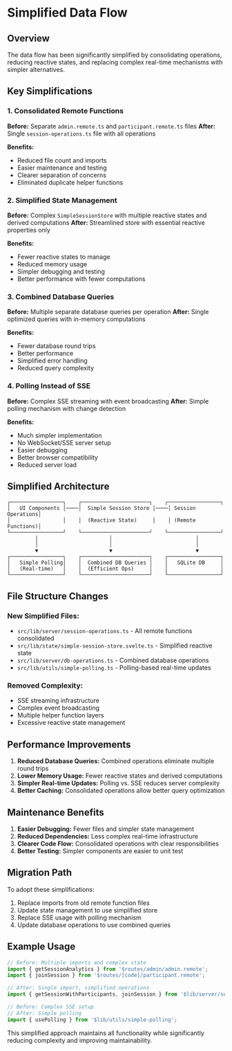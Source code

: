 # Simplified Data Flow

## Overview

The data flow has been significantly simplified by consolidating operations, reducing reactive states, and replacing complex real-time mechanisms with simpler alternatives.

## Key Simplifications

### 1. Consolidated Remote Functions
**Before:** Separate `admin.remote.ts` and `participant.remote.ts` files
**After:** Single `session-operations.ts` file with all operations

**Benefits:**
- Reduced file count and imports
- Easier maintenance and testing
- Clearer separation of concerns
- Eliminated duplicate helper functions

### 2. Simplified State Management
**Before:** Complex `SimpleSessionStore` with multiple reactive states and derived computations
**After:** Streamlined store with essential reactive properties only

**Benefits:**
- Fewer reactive states to manage
- Reduced memory usage
- Simpler debugging and testing
- Better performance with fewer computations

### 3. Combined Database Queries
**Before:** Multiple separate database queries per operation
**After:** Single optimized queries with in-memory computations

**Benefits:**
- Fewer database round trips
- Better performance
- Simplified error handling
- Reduced query complexity

### 4. Polling Instead of SSE
**Before:** Complex SSE streaming with event broadcasting
**After:** Simple polling mechanism with change detection

**Benefits:**
- Much simpler implementation
- No WebSocket/SSE server setup
- Easier debugging
- Better browser compatibility
- Reduced server load

## Simplified Architecture

```
┌─────────────────┐    ┌──────────────────────┐    ┌─────────────────┐
│   UI Components │────│  Simple Session Store │────│ Session Operations│
│                 │    │  (Reactive State)     │    │ (Remote Functions)│
└─────────────────┘    └──────────────────────┘    └─────────────────┘
         │                       │                           │
         │                       │                           │
         ▼                       ▼                           ▼
┌─────────────────┐    ┌──────────────────────┐    ┌─────────────────┐
│   Simple Polling│    │  Combined DB Queries │    │   SQLite DB     │
│   (Real-time)   │    │  (Efficient Ops)     │    │                 │
└─────────────────┘    └──────────────────────┘    └─────────────────┘
```

## File Structure Changes

### New Simplified Files:
- `src/lib/server/session-operations.ts` - All remote functions consolidated
- `src/lib/state/simple-session-store.svelte.ts` - Simplified reactive state
- `src/lib/server/db-operations.ts` - Combined database operations
- `src/lib/utils/simple-polling.ts` - Polling-based real-time updates

### Removed Complexity:
- SSE streaming infrastructure
- Complex event broadcasting
- Multiple helper function layers
- Excessive reactive state management

## Performance Improvements

1. **Reduced Database Queries:** Combined operations eliminate multiple round trips
2. **Lower Memory Usage:** Fewer reactive states and derived computations
3. **Simpler Real-time Updates:** Polling vs. SSE reduces server complexity
4. **Better Caching:** Consolidated operations allow better query optimization

## Maintenance Benefits

1. **Easier Debugging:** Fewer files and simpler state management
2. **Reduced Dependencies:** Less complex real-time infrastructure
3. **Clearer Code Flow:** Consolidated operations with clear responsibilities
4. **Better Testing:** Simpler components are easier to unit test

## Migration Path

To adopt these simplifications:

1. Replace imports from old remote function files
2. Update state management to use simplified store
3. Replace SSE usage with polling mechanism
4. Update database operations to use combined queries

## Example Usage

```typescript
// Before: Multiple imports and complex state
import { getSessionAnalytics } from '$routes/admin/admin.remote';
import { joinSession } from '$routes/[code]/participant.remote';

// After: Single import, simplified operations
import { getSessionWithParticipants, joinSession } from '$lib/server/session-operations';

// Before: Complex SSE setup
// After: Simple polling
import { usePolling } from '$lib/utils/simple-polling';
```

This simplified approach maintains all functionality while significantly reducing complexity and improving maintainability.